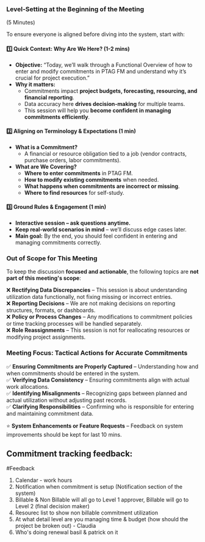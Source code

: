 
### **Level-Setting at the Beginning of the Meeting**
(5 Minutes)

To ensure everyone is aligned before diving into the system, start with:

#### **1️⃣ Quick Context: Why Are We Here?** (1-2 mins)

- **Objective:** “Today, we’ll walk through a Functional Overview of how to enter and modify commitments in PTAG FM and understand why it’s crucial for project execution.”
- **Why it matters:**
    - Commitments impact **project budgets, forecasting, resourcing, and financial reporting**.
    - Data accuracy here **drives decision-making** for multiple teams.
    - This session will help you **become confident in managing commitments efficiently**.

#### **2️⃣ Aligning on Terminology & Expectations** (1 min)

- **What is a Commitment?**
    - A financial or resource obligation tied to a job (vendor contracts, purchase orders, labor commitments).
- **What are We Covering?**
    - **Where to enter commitments** in PTAG FM.
    - **How to modify existing commitments** when needed.
    - **What happens when commitments are incorrect or missing**.
    - **Where to find resources** for self-study.

#### **3️⃣ Ground Rules & Engagement** (1 min)

- **Interactive session – ask questions anytime.**
- **Keep real-world scenarios in mind** – we’ll discuss edge cases later.
- **Main goal:** By the end, you should feel confident in entering and managing commitments correctly.


### **Out of Scope for This Meeting**

To keep the discussion **focused and actionable**, the following topics are **not part of this meeting's scope**:

❌ **Rectifying Data Discrepancies** – This session is about understanding utilization data functionally, not fixing missing or incorrect entries.  
❌ **Reporting Decisions** – We are not making decisions on reporting structures, formats, or dashboards.  
❌ **Policy or Process Changes** – Any modifications to commitment policies or time tracking processes will be handled separately.  
❌ **Role Reassignments** – This session is not for reallocating resources or modifying project assignments.  
### **Meeting Focus: Tactical Actions for Accurate Commitments**

✅ **Ensuring Commitments are Properly Captured** – Understanding how and when commitments should be entered in the system.  
✅ **Verifying Data Consistency** – Ensuring commitments align with actual work allocations.  
✅ **Identifying Misalignments** – Recognizing gaps between planned and actual utilization without adjusting past records.  
✅ **Clarifying Responsibilities** – Confirming who is responsible for entering and maintaining commitment data.

⭐ **System Enhancements or Feature Requests** – Feedback on system improvements should be kept for last 10 mins.




## Commitment tracking feedback:
#Feedback
1. Calendar - work hours
2. Notification when commitment is setup (Notification section of the system)
3. Billable & Non Billable will all go to Level 1 approver, Billable will go to Level 2 (final decision maker)
4. Resourec list to show non billable commitment utilization
5. At what detail level are you managing time & budget (how should the project be broken out) - Claudia
6. Who's doing renewal basil & patrick on it

